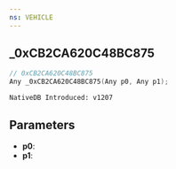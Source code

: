 ```yaml
---
ns: VEHICLE
---
```

## _0xCB2CA620C48BC875

```c
// 0xCB2CA620C48BC875
Any _0xCB2CA620C48BC875(Any p0, Any p1);
```

```
NativeDB Introduced: v1207
```

## Parameters
* **p0**:
* **p1**:
